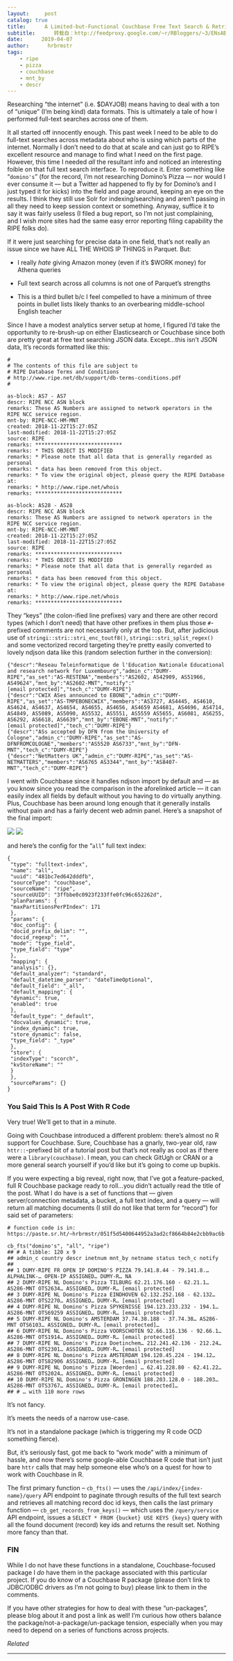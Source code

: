 ```yaml
---
layout:     post
catalog: true
title:      A Limited-but-Functional Couchbase Free Text Search & Retrieval Un-package; or, “How I Abused Couchbase & R to Perform Bulk IP Whois Full-text Searches” (a Cobbler’s Tale)
subtitle:      转载自：http://feedproxy.google.com/~r/RBloggers/~3/ENsABTBryeo/
date:      2019-04-07
author:      hrbrmstr
tags:
    - ripe
    - pizza
    - couchbase
    - mnt_by
    - descr
---
```






Researching “the internet” (i.e. $DAYJOB) means having to deal with a ton of “unique” (I’m being kind) data formats. This is ultimately a tale of how I performed full-text searches across one of them.

It all started off innocently enough. This past week I need to be able to do full-text searches across metadata about who is using which parts of the internet. Normally I don’t need to do that at scale and can just go to RIPE’s excellent resource and manage to find what I need on the first page. However, this time I needed *all* the resultant info and noticed an interesting foible on that full text search interface. To reproduce it. Enter something like “`domino's`” (for the record, I’m not researching Domino’s Pizza — nor would I ever consume it — but a Twitter ad happened to fly by for Domino’s and I just typed it for kicks) into the field and page around, keeping an eye on the results. I think they still use Solr for indexing/searching and aren’t passing in all they need to keep session context or something. Anyway, suffice it to say it was fairly useless (I filed a bug report, so I’m not just complaining, and I wish more sites had the same easy error reporting filing capability the RIPE folks do).

If it were just searching for precise data in one field, that’s not really an issue since we have ALL THE WHOIS IP THINGS in Parquet. But:

- I really *hate* giving Amazon money (even if it’s $WORK money) for Athena queries

- Full text search across all columns is not one of Parquet’s strengths

- This is a third bullet b/c I feel compelled to have a minimum of three points in bullet lists likely thanks to an overbearing middle-school English teacher


Since I have a modest analytics server setup at home, I figured I’d take the opportunity to re-brush-up on either Elasticsearch or Couchbase since both are pretty great at free text searching JSON data. Except…this isn’t JSON data, It’s records formatted like this:

```
#
# The contents of this file are subject to 
# RIPE Database Terms and Conditions
# http://www.ripe.net/db/support/db-terms-conditions.pdf
#

as-block: AS7 - AS7
descr: RIPE NCC ASN block
remarks: These AS Numbers are assigned to network operators in the RIPE NCC service region.
mnt-by: RIPE-NCC-HM-MNT
created: 2018-11-22T15:27:05Z
last-modified: 2018-11-22T15:27:05Z
source: RIPE
remarks: ****************************
remarks: * THIS OBJECT IS MODIFIED
remarks: * Please note that all data that is generally regarded as personal
remarks: * data has been removed from this object.
remarks: * To view the original object, please query the RIPE Database at:
remarks: * http://www.ripe.net/whois
remarks: ****************************

as-block: AS28 - AS28
descr: RIPE NCC ASN block
remarks: These AS Numbers are assigned to network operators in the RIPE NCC service region.
mnt-by: RIPE-NCC-HM-MNT
created: 2018-11-22T15:27:05Z
last-modified: 2018-11-22T15:27:05Z
source: RIPE
remarks: ****************************
remarks: * THIS OBJECT IS MODIFIED
remarks: * Please note that all data that is generally regarded as personal
remarks: * data has been removed from this object.
remarks: * To view the original object, please query the RIPE Database at:
remarks: * http://www.ripe.net/whois
remarks: ****************************

```

They “keys” (the colon-ified line prefixes) vary and there are other record types (which I don’t need) that have other prefixes in them plus those `#`-prefixed comments are not necessarily only at the top. But, after judicious use of `stringi::stri::stri_enc_toutf8()`, `stringi::stri_split_regex()` and some vectorized record targeting they’re pretty easily converted to lovely ndjson data like this (random selection further in the conversion):

```
{"descr":"Reseau Teleinformatique de l'Education Nationale Educational and research network for Luxembourg","admin_c":"DUMY-RIPE","as_set":"AS-RESTENA","members":"AS2602, AS42909, AS51966, AS49624","mnt_by":"AS2602-MNT","notify":"[email protected]","tech_c":"DUMY-RIPE"}
{"descr":"CWIX ASes announced to EBONE","admin_c":"DUMY-RIPE","as_set":"AS-TMPEBONECWIX","members":"AS3727, AS4445, AS4610, AS4624, AS4637, AS4654, AS4655, AS4656, AS4659 AS4681, AS4696, AS4714, AS4849, AS5089, AS5090, AS5532, AS5551, AS5559 AS5655, AS6081, AS6255, AS6292, AS6618, AS6639","mnt_by":"EBONE-MNT","notify":"[email protected]","tech_c":"DUMY-RIPE"}
{"descr":"ASs accepted by DFN from the University of Cologne","admin_c":"DUMY-RIPE","as_set":"AS-DFNFROMCOLOGNE","members":"AS5520 AS6733","mnt_by":"DFN-MNT","tech_c":"DUMY-RIPE"}
{"descr":"NetMatters UK","admin_c":"DUMY-RIPE","as_set":"AS-NETMATTERS","members":"AS6765 AS3344","mnt_by":"AS8407-MNT","tech_c":"DUMY-RIPE"}

```

I went with Couchbase since it handles ndjson import by default and — as you know since you read the comparison in the aforelinked article — it can easily index all fields by default without you having to do virtually anything. Plus, Couchbase has been around long enough that it generally installs without pain and has a fairly decent web admin panel. Here’s a snapshot of the final import:

![](https://i0.wp.com/rud.is/b/wp-content/uploads/2019/04/cb-screen.png?resize=780%2C444&ssl=1)
![](https://i0.wp.com/rud.is/b/wp-content/uploads/2019/04/cb-screen.png?resize=780%2C444&ssl=1)


and here’s the config for the “`all`” full text index:

```
{
 "type": "fulltext-index",
 "name": "all",
 "uuid": "481bc7ed642dddfb",
 "sourceType": "couchbase",
 "sourceName": "ripe",
 "sourceUUID": "3ffbbe0c0923f233ffe0fc96c652262d",
 "planParams": {
 "maxPartitionsPerPIndex": 171
 },
 "params": {
 "doc_config": {
 "docid_prefix_delim": "",
 "docid_regexp": "",
 "mode": "type_field",
 "type_field": "type"
 },
 "mapping": {
 "analysis": {},
 "default_analyzer": "standard",
 "default_datetime_parser": "dateTimeOptional",
 "default_field": "_all",
 "default_mapping": {
 "dynamic": true,
 "enabled": true
 },
 "default_type": "_default",
 "docvalues_dynamic": true,
 "index_dynamic": true,
 "store_dynamic": false,
 "type_field": "_type"
 },
 "store": {
 "indexType": "scorch",
 "kvStoreName": ""
 }
 },
 "sourceParams": {}
}

```

### You Said This Is A Post With R Code

Very true! We’ll get to that in a minute.

Going with Couchbase introduced a different problem: there’s almost no R support for Couchbase. Sure, Couchbase has a gnarly, two-year old, raw `httr::`-prefixed bit of a tutorial post but that’s not really as cool as if there were a `library(couchbase)`. I mean, you can check GitUgh or CRAN or a more general search yourself if you’d like but it’s going to come up bupkis.

If you were expecting a big reveal, right now, that I’ve got a feature-packed, full R Couchbase package ready to roll…you didn’t actually read the title of the post. What I do have is a set of functions that — given server/connection metadata, a bucket, a full text index, and a query — will return all matching documents (I still do not like that term for “record”) for said set of parameters:

```
# function code is in: https://paste.sr.ht/~hrbrmstr/051f5d5400644952a3ad2cf8664b84e2cbb9ac6b

cb_fts("domino's", "all", "ripe")
## # A tibble: 120 x 9
## admin_c country descr inetnum mnt_by netname status tech_c notify 
## 
## 1 DUMY-RIPE FR OPEN IP DOMINO'S PIZZA 79.141.8.44 - 79.141.8.… ALPHALINK-… OPEN-IP ASSIGNED… DUMY-R… NA 
## 2 DUMY-RIPE NL Domino's Pizza TILBURG 62.21.176.160 - 62.21.1… AS286-MNT OTS2634… ASSIGNED… DUMY-R… [email protected] 
## 3 DUMY-RIPE NL Domino's Pizza EINDHOVEN 62.132.252.168 - 62.132… AS286-MNT OTS2270… ASSIGNED… DUMY-R… [email protected] 
## 4 DUMY-RIPE NL Domino's Pizza SPYKENISSE 194.123.233.232 - 194.1… AS286-MNT OTS69259 ASSIGNED… DUMY-R… [email protected] 
## 5 DUMY-RIPE NL Domino's AMSTERDAM 37.74.38.188 - 37.74.38… AS286-MNT OTS6103… ASSIGNED… DUMY-R… [email protected]…
## 6 DUMY-RIPE NL Domino's Pizza VOORSCHOTEN 92.66.116.136 - 92.66.1… AS286-MNT OTS1914… ASSIGNED… DUMY-R… [email protected] 
## 7 DUMY-RIPE NL Domino's Pizza Doetinchem… 212.241.42.136 - 212.24… AS286-MNT OTS2301… ASSIGNED… DUMY-R… [email protected] 
## 8 DUMY-RIPE NL Domino's Pizza AMSTERDAM 194.120.45.224 - 194.12… AS286-MNT OTS82906 ASSIGNED… DUMY-R… [email protected] 
## 9 DUMY-RIPE NL Domino's Pizza [Woerden] … 62.41.228.80 - 62.41.22… AS286-MNT OTS2024… ASSIGNED… DUMY-R… [email protected] 
## 10 DUMY-RIPE NL Domino's Pizza GRONINGEN 188.203.128.0 - 188.203… AS286-MNT OTS3767… ASSIGNED… DUMY-R… [email protected]…
## # … with 110 more rows

```

It’s not fancy.

It’s meets the needs of a narrow use-case.

It’s not in a standalone package (which is triggering my R code OCD something fierce).

But, it’s seriously fast, got me back to “work mode” with a minimum of hassle, and now there’s some google-able Couchbase R code that isn’t just bare `httr` calls that may help someone else who’s on a quest for how to work with Couchbase in R.

The first primary function – `cb_fts()` — uses the `/api/index/{index-name}/query` API endpoint to paginate through results of the full text search and retrieves all matching record doc id keys, then calls the last primary function — `cb_get_records_from_keys()` — which uses the `/query/service` API endpoint, issues a `SELECT * FROM {bucket} USE KEYS {keys}` query with all the found document (record) key ids and returns the result set. Nothing more fancy than that.

### FIN

While I do not have these functions in a standalone, Couchbase-focused package I *do* have them in the package associated with this particular project. If you do know of a Couchbase R package (please don’t link to JDBC/ODBC drivers as I’m not going to buy) please link to them in the comments.

If you have other strategies for how to deal with these “un-packages”, please blog about it and post a link as well! I’m curious how others balance the package/not-a-package/un-package tension, especially when you may need to depend on a series of functions across projects.


*Related*








---
